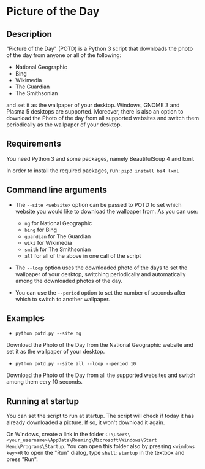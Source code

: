 # Picture of the Day

## Description
"Picture of the Day" (POTD) is a Python 3 script that downloads the photo of the day from anyone or all of the following:
* National Geographic
* Bing
* Wikimedia
* The Guardian
* The Smithsonian

and set it as the wallpaper of your desktop. Windows, GNOME 3 and Plasma 5 desktops are supported.
Moreover, there is also an option to download the Photo of the day from all supported websites and switch them periodically as the wallpaper of your desktop.

## Requirements
You need Python 3 and some packages, namely BeautifulSoup 4 and lxml.

In order to install the required packages, run:
```pip3 install bs4 lxml```

## Command line arguments

* The `--site <website>` option can be passed to POTD to set which website you would like to download the wallpaper from. As <website> you can use:
  * `ng` for National Geographic
  * `bing` for Bing
  * `guardian` for The Guardian
  * `wiki` for Wikimedia
  * `smith` for The Smithsonian
  * `all` for all of the above in one call of the script

* The `--loop` option uses the downloaded photo of the days to set the wallpaper of your desktop, switching periodically and automatically among the downloaded photos of the day.
* You can use the `--period` option to set the number of seconds after which to switch to another wallpaper.

## Examples
* `python potd.py --site ng`

Download the Photo of the Day from the National Geographic website and set it as the wallpaper of your desktop.

* `python potd.py --site all --loop --period 10`

Download the Photo of the Day from all the supported websites and switch among them eery 10 seconds.

## Running at startup

You can set the script to run at startup. The script will check if today it has already downloaded a picture. If so, it won't download it again.

On Windows, create a link in the folder `C:\Users\<your_username>\AppData\Roaming\Microsoft\Windows\Start Menu\Programs\Startup`. 
You can open this folder also by pressing `<windows key>+R` to open the "Run" dialog, type `shell:startup` in the textbox and press "Run".
